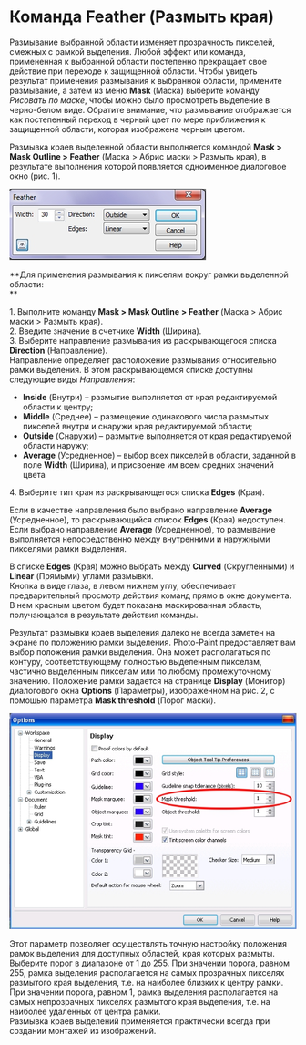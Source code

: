 # Команда Feather (Размыть края)

Размывание выбранной области изменяет прозрачность пикселей, смежных с рамкой выделения. Любой эффект или команда, примененная к выбранной области постепенно прекращает свое действие при переходе к защищенной области. Чтобы увидеть результат применения размывания к выбранной области, примените размывание, а затем из меню **Mask** (Маска) выберите команду _Рисовать по маске_, чтобы можно было просмотреть выделение в черно-белом виде. Обратите внимание, что размывание отображается как постепенный переход в черный цвет по мере приближения к защищенной области, которая изображена черным цветом.

Размывка краев выделенной области выполняется командой **Mask > Mask Outline > Feather** (Маска > Абрис маски > Размыть края), в результате выполнения которой появляется одноименное диалоговое окно (рис. 1).

![Команда Feather (Размыть края)](./96329e77-367c-43de-a611-7c4d237063f6.jpg)

**Для применения размывания к пикселям вокруг рамки выделенной области:  
**

1\. Выполните команду **Mask > Mask Outline > Feather** (Маска > Абрис маски > Размыть края).  
2\. Введите значение в счетчике **Width** (Ширина).  
3\. Выберите направление размывания из раскрывающегося списка **Direction** (Направление).  
Направление определяет расположение размывания относительно рамки выделения. В этом раскрывающемся списке доступны следующие виды _Направления_:

*   **Inside** (Внутри) – размытие выполняется от края редактируемой области к центру;
*   **Middle** (Среднее) – размещение одинакового числа размытых пикселей внутри и снаружи края редактируемой области;
*   **Outside** (Снаружи) – размытие выполняется от края редактируемой области наружу;
*   **Average** (Усредненное) – выбор всех пикселей в области, заданной в поле **Width** (Ширина), и присвоение им всем средних значений цвета

4\. Выберите тип края из раскрывающегося списка **Edges** (Края).

Если в качестве направления было выбрано направление **Average** (Усредненное), то раскрывающийся список **Edges** (Края) недоступен.  
Если выбрано направление **Average** (Усредненное), то размывание выполняется непосредственно между внутренними и наружными пикселями рамки выделения.

В списке **Edges** (Края) можно выбрать между **Curved** (Скругленными) и **Linear** (Прямыми) углами размывки.  
Кнопка в виде глаза, в левом нижнем углу, обеспечивает предварительный просмотр действия команд прямо в окне документа. В нем красным цветом будет показана маскированная область, получающаяся в результате действия команды.

Результат размывки краев выделения далеко не всегда заметен на экране по положению рамки выделения. Photo-Paint предоставляет вам выбор положения рамки выделения. Она может располагаться по контуру, соответствующему полностью выделенным пикселам, частично выделенным пикселам или по любому промежуточному значению. Положение рамки задается на странице **Display** (Монитор) диалогового окна **Options** (Параметры), изображенном на рис. 2, с помощью параметра **Mask threshold** (Порог маски).

![Команда Feather (Размыть края)](./78bd037b-35fb-4c9e-90de-ae1c930d80c6.jpg)

Этот параметр позволяет осуществлять точную настройку положения рамок выделения для доступных областей, края которых размыты. Выберите порог в диапазоне от 1 до 255\. При значении порога, равном 255, рамка выделения располагается на самых прозрачных пикселях размытого края выделения, т.е. на наиболее близких к центру рамки. При значении порога, равном 1, рамка выделения располагается на самых непрозрачных пикселях размытого края выделения, т.е. на наиболее удаленных от центра рамки.  
Размывка краев выделений применяется практически всегда при создании монтажей из изображений.